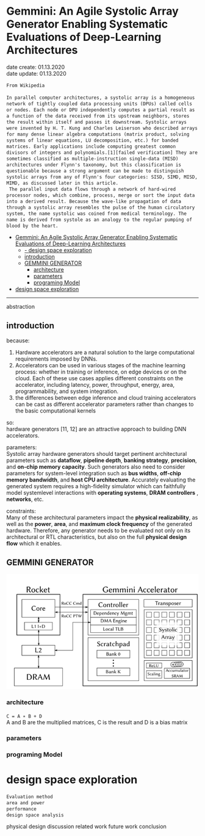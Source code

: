 # Gemmini: An Agile Systolic Array Generator Enabling Systematic Evaluations of Deep-Learning Architectures

date create: 01.13.2020  
date update: 01.13.2020
```
From Wikipedia

In parallel computer architectures, a systolic array is a homogeneous network of tightly coupled data processing units (DPUs) called cells or nodes. Each node or DPU independently computes a partial result as a function of the data received from its upstream neighbors, stores the result within itself and passes it downstream. Systolic arrays were invented by H. T. Kung and Charles Leiserson who described arrays for many dense linear algebra computations (matrix product, solving systems of linear equations, LU decomposition, etc.) for banded matrices. Early applications include computing greatest common divisors of integers and polynomials.[1][failed verification] They are sometimes classified as multiple-instruction single-data (MISD) architectures under Flynn's taxonomy, but this classification is questionable because a strong argument can be made to distinguish systolic arrays from any of Flynn's four categories: SISD, SIMD, MISD, MIMD, as discussed later in this article.
 The parallel input data flows through a network of hard-wired processor nodes, which combine, process, merge or sort the input data into a derived result. Because the wave-like propagation of data through a systolic array resembles the pulse of the human circulatory system, the name systolic was coined from medical terminology. The name is derived from systole as an analogy to the regular pumping of blood by the heart.
```
- [Gemmini: An Agile Systolic Array Generator Enabling Systematic Evaluations of Deep-Learning Architectures](#gemmini-an-agile-systolic-array-generator-enabling-systematic-evaluations-of-deep-learning-architectures)
  - [- design space exploration](#ul-lidesign-space-explorationli-ul)
  - [introduction](#introduction)
  - [GEMMINI GENERATOR](#gemmini-generator)
    - [architecture](#architecture)
    - [parameters](#parameters)
    - [programing Model](#programing-model)
- [design space exploration](#design-space-exploration)
---
 abstraction

## introduction
because:
1. Hardware accelerators are a natural solution to the large computational requirements imposed by DNNs.
1. Accelerators can be used in various stages of the machine learning process: whether in training or inference, on edge devices or on the cloud. Each of these use cases applies different constraints on the accelerator, including latency, power, throughput, energy, area, programmability, and system integration.
1. the differences between edge inference and cloud training accelerators can be cast as different accelerator parameters rather than changes to the basic computational kernels


so:    
hardware generators [11, 12] are an attractive approach to building DNN accelerators.

parameters:  
Systolic array hardware generators should target pertinent architectural parameters such as **dataflow**, **pipeline depth**, **banking strategy**, **precision**, and **on-chip memory capacity**. Such generators also need to consider parameters for system-level integration such as **bus widths**, **off-chip memory bandwidth**, and **host CPU architecture**.
Accurately evaluating the generated system requires a high-fidelity simulator which can faithfully model systemlevel interactions with **operating systems**, **DRAM controllers** , **networks**, etc.

constraints:  
Many of these architectural parameters impact the **physical realizability**, as well as the **power**, **area**, and **maximum clock frequency** of the generated hardware.
Therefore, any generator needs to be evaluated not only on its architectural or RTL characteristics, but also on the full **physical design flow** which it enables.
## GEMMINI GENERATOR
![architecture](../images/gemmini-1.png)

### architecture
`C = A ∗ B + D`  
A and B are the multiplied matrices, C is the result and D is a bias matrix




### parameters
### programing Model
# design space exploration
    Evaluation method
    area and power
    performance
    design space analysis
physical design
discussion
related work
future work
conclusion